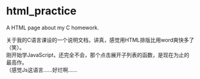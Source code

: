 # html_practice  
A HTML page about my C homework.  
    
关于我的C语言课设的一个说明文档，讲真，感觉用HTML排版比用word爽快多了（笑）。  
刚开始学JavaScript，还完全不会，那个点击展开子列表的函数，是现在为止的最高作。  
（感觉Js这语言……好烂啊……  
